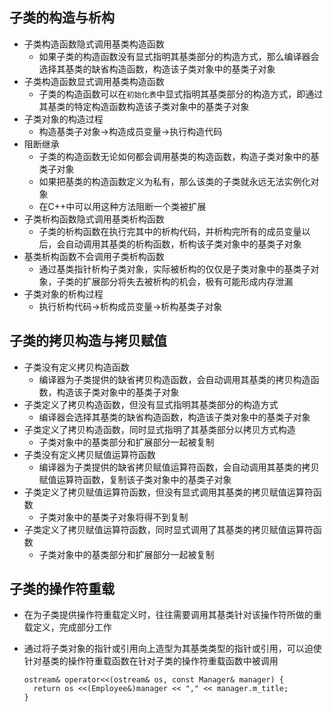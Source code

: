 ## 子类的构造与析构

* 子类构造函数隐式调用基类构造函数
    * 如果子类的构造函数没有显式指明其基类部分的构造方式，那么编译器会选择其基类的缺省构造函数，构造该子类对象中的基类子对象
* 子类构造函数显式调用基类构造函数
    * 子类的构造函数可以在`初始化表`中显式指明其基类部分的构造方式，即通过其基类的特定构造函数构造该子类对象中的基类子对象
* 子类对象的构造过程
    * 构造基类子对象->构造成员变量->执行构造代码
* 阻断继承
    * 子类的构造函数无论如何都会调用基类的构造函数，构造子类对象中的基类子对象
    * 如果把基类的构造函数定义为私有，那么该类的子类就永远无法实例化对象
    * 在C++中可以用这种方法阻断一个类被扩展
* 子类析构函数隐式调用基类析构函数
    * 子类的析构函数在执行完其中的析构代码，并析构完所有的成员变量以后，会自动调用其基类的析构函数，析构该子类对象中的基类子对象
* 基类析构函数不会调用子类析构函数
    * 通过基类指针析构子类对象，实际被析构的仅仅是子类对象中的基类子对象，子类的扩展部分将失去被析构的机会，极有可能形成内存泄漏
* 子类对象的析构过程
    * 执行析构代码->析构成员变量->析构基类子对象

## 子类的拷贝构造与拷贝赋值

* 子类没有定义拷贝构造函数
    * 编译器为子类提供的缺省拷贝构造函数，会自动调用其基类的拷贝构造函数，构造该子类对象中的基类子对象
* 子类定义了拷贝构造函数，但没有显式指明其基类部分的构造方式
    * 编译器会选择其基类的缺省构造函数，构造该子类对象中的基类子对象
* 子类定义了拷贝构造函数，同时显式指明了其基类部分以拷贝方式构造
    * 子类对象中的基类部分和扩展部分一起被复制
* 子类没有定义拷贝赋值运算符函数
    * 编译器为子类提供的缺省拷贝赋值运算符函数，会自动调用其基类的拷贝赋值运算符函数，复制该子类对象中的基类子对象
* 子类定义了拷贝赋值运算符函数，但没有显式调用其基类的拷贝赋值运算符函数
    * 子类对象中的基类子对象将得不到复制
* 子类定义了拷贝赋值运算符函数，同时显式调用了其基类的拷贝赋值运算符函数
    * 子类对象中的基类部分和扩展部分一起被复制

## 子类的操作符重载

* 在为子类提供操作符重载定义时，往往需要调用其基类针对该操作符所做的重载定义，完成部分工作
* 通过将子类对象的指针或引用向上造型为其基类类型的指针或引用，可以迫使针对基类的操作符重载函数在针对子类的操作符重载函数中被调用

  ```
  ostream& operator<<(ostream& os, const Manager& manager) {
  	return os <<(Employee&)manager << "," << manager.m_title;
  }
  ```



